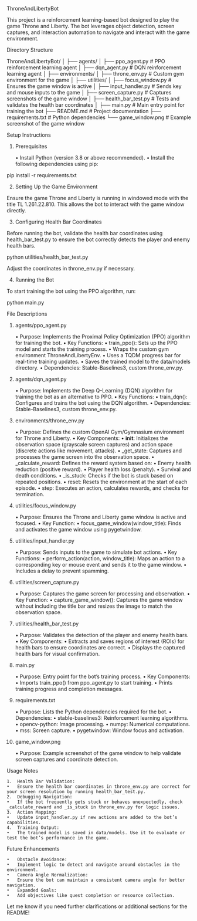 ThroneAndLibertyBot

This project is a reinforcement learning-based bot designed to play the game Throne and Liberty. The bot leverages object detection, screen captures, and interaction automation to navigate and interact with the game environment.

Directory Structure

ThroneAndLibertyBot/
│
├── agents/
│   ├── ppo_agent.py          # PPO reinforcement learning agent
│   ├── dqn_agent.py          # DQN reinforcement learning agent
│
├── environments/
│   ├── throne_env.py         # Custom gym environment for the game
│
├── utilities/
│   ├── focus_window.py       # Ensures the game window is active
│   ├── input_handler.py      # Sends key and mouse inputs to the game
│   ├── screen_capture.py     # Captures screenshots of the game window
│   ├── health_bar_test.py    # Tests and validates the health bar coordinates
│
├── main.py                   # Main entry point for training the bot
├── README.md                 # Project documentation
├── requirements.txt          # Python dependencies
└── game_window.png           # Example screenshot of the game window

Setup Instructions

1. Prerequisites

	•	Install Python (version 3.8 or above recommended).
	•	Install the following dependencies using pip:

pip install -r requirements.txt



2. Setting Up the Game Environment

Ensure the game Throne and Liberty is running in windowed mode with the title TL 1.261.22.810. This allows the bot to interact with the game window directly.

3. Configuring Health Bar Coordinates

Before running the bot, validate the health bar coordinates using health_bar_test.py to ensure the bot correctly detects the player and enemy health bars.

python utilities/health_bar_test.py

Adjust the coordinates in throne_env.py if necessary.

4. Running the Bot

To start training the bot using the PPO algorithm, run:

python main.py

File Descriptions

1. agents/ppo_agent.py

	•	Purpose: Implements the Proximal Policy Optimization (PPO) algorithm for training the bot.
	•	Key Functions:
	•	train_ppo(): Sets up the PPO model and starts the training process.
	•	Wraps the custom gym environment ThroneAndLibertyEnv.
	•	Uses a TQDM progress bar for real-time training updates.
	•	Saves the trained model to the data/models directory.
	•	Dependencies: Stable-Baselines3, custom throne_env.py.

2. agents/dqn_agent.py

	•	Purpose: Implements the Deep Q-Learning (DQN) algorithm for training the bot as an alternative to PPO.
	•	Key Functions:
	•	train_dqn(): Configures and trains the bot using the DQN algorithm.
	•	Dependencies: Stable-Baselines3, custom throne_env.py.

3. environments/throne_env.py

	•	Purpose: Defines the custom OpenAI Gym/Gymnasium environment for Throne and Liberty.
	•	Key Components:
	•	__init__: Initializes the observation space (grayscale screen captures) and action space (discrete actions like movement, attacks).
	•	_get_state: Captures and processes the game screen into the observation space.
	•	_calculate_reward: Defines the reward system based on:
	•	Enemy health reduction (positive reward).
	•	Player health loss (penalty).
	•	Survival and death conditions.
	•	_is_stuck: Checks if the bot is stuck based on repeated positions.
	•	reset: Resets the environment at the start of each episode.
	•	step: Executes an action, calculates rewards, and checks for termination.

4. utilities/focus_window.py

	•	Purpose: Ensures the Throne and Liberty game window is active and focused.
	•	Key Function:
	•	focus_game_window(window_title): Finds and activates the game window using pygetwindow.

5. utilities/input_handler.py

	•	Purpose: Sends inputs to the game to simulate bot actions.
	•	Key Functions:
	•	perform_action(action, window_title): Maps an action to a corresponding key or mouse event and sends it to the game window.
	•	Includes a delay to prevent spamming.

6. utilities/screen_capture.py

	•	Purpose: Captures the game screen for processing and observation.
	•	Key Function:
	•	capture_game_window(): Captures the game window without including the title bar and resizes the image to match the observation space.

7. utilities/health_bar_test.py

	•	Purpose: Validates the detection of the player and enemy health bars.
	•	Key Components:
	•	Extracts and saves regions of interest (ROIs) for health bars to ensure coordinates are correct.
	•	Displays the captured health bars for visual confirmation.

8. main.py

	•	Purpose: Entry point for the bot’s training process.
	•	Key Components:
	•	Imports train_ppo() from ppo_agent.py to start training.
	•	Prints training progress and completion messages.

9. requirements.txt

	•	Purpose: Lists the Python dependencies required for the bot.
	•	Dependencies:
	•	stable-baselines3: Reinforcement learning algorithms.
	•	opencv-python: Image processing.
	•	numpy: Numerical computations.
	•	mss: Screen capture.
	•	pygetwindow: Window focus and activation.

10. game_window.png

	•	Purpose: Example screenshot of the game window to help validate screen captures and coordinate detection.

Usage Notes

	1.	Health Bar Validation:
	•	Ensure the health bar coordinates in throne_env.py are correct for your screen resolution by running health_bar_test.py.
	2.	Debugging Navigation:
	•	If the bot frequently gets stuck or behaves unexpectedly, check _calculate_reward and _is_stuck in throne_env.py for logic issues.
	3.	Action Mapping:
	•	Update input_handler.py if new actions are added to the bot’s capabilities.
	4.	Training Output:
	•	The trained model is saved in data/models. Use it to evaluate or test the bot’s performance in the game.

Future Enhancements

	•	Obstacle Avoidance:
	•	Implement logic to detect and navigate around obstacles in the environment.
	•	Camera Angle Normalization:
	•	Ensure the bot can maintain a consistent camera angle for better navigation.
	•	Expanded Goals:
	•	Add objectives like quest completion or resource collection.

Let me know if you need further clarifications or additional sections for the README!
